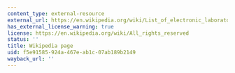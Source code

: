 ```yaml
---
content_type: external-resource
external_url: https://en.wikipedia.org/wiki/List_of_electronic_laboratory_notebook_software_packages
has_external_license_warning: true
license: https://en.wikipedia.org/wiki/All_rights_reserved
status: ''
title: Wikipedia page
uid: f5e91585-924a-467e-ab1c-07ab189b2149
wayback_url: ''
---
```

